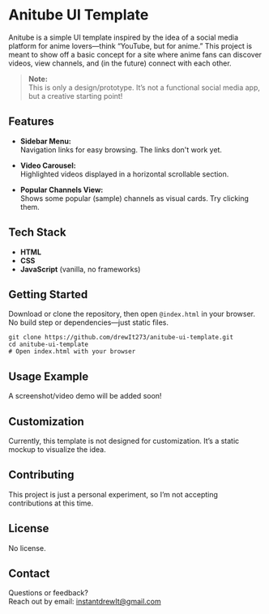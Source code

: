 # Anitube UI Template

Anitube is a simple UI template inspired by the idea of a social media platform for anime lovers—think “YouTube, but for anime.” This project is meant to show off a basic concept for a site where anime fans can discover videos, view channels, and (in the future) connect with each other.

> **Note:**  
> This is only a design/prototype. It’s not a functional social media app, but a creative starting point!

## Features

- **Sidebar Menu:**  
  Navigation links for easy browsing. The links don't work yet.

- **Video Carousel:**  
  Highlighted videos displayed in a horizontal scrollable section.

- **Popular Channels View:**  
  Shows some popular (sample) channels as visual cards. Try clicking them.

## Tech Stack

- **HTML**
- **CSS**
- **JavaScript** (vanilla, no frameworks)

## Getting Started

Download or clone the repository, then open `@index.html` in your browser.  
No build step or dependencies—just static files.

```
git clone https://github.com/drewIt273/anitube-ui-template.git
cd anitube-ui-template
# Open index.html with your browser
```

## Usage Example

A screenshot/video demo will be added soon!

## Customization

Currently, this template is not designed for customization. It’s a static mockup to visualize the idea.

## Contributing

This project is just a personal experiment, so I’m not accepting contributions at this time.

## License

No license.

## Contact

Questions or feedback?  
Reach out by email: [instantdrewIt@gmail.com](mailto:instantdrewIt@gmail.com)
